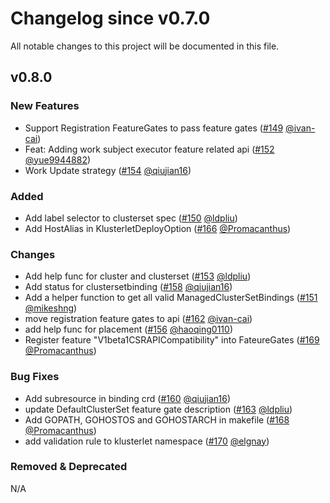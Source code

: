 # Changelog since v0.7.0
All notable changes to this project will be documented in this file.

## v0.8.0

### New Features 
* Support Registration FeatureGates to pass feature gates ([#149](https://github.com/open-cluster-management-io/api/pull/149) [@ivan-cai](https://github.com/ivan-cai))
* Feat: Adding work subject executor feature related api ([#152](https://github.com/open-cluster-management-io/api/pull/152) [@yue9944882](https://github.com/yue9944882))
* Work Update strategy ([#154](https://github.com/open-cluster-management-io/api/pull/154) [@qiujian16](https://github.com/qiujian16))

### Added
* Add label selector to clusterset spec ([#150](https://github.com/open-cluster-management-io/api/pull/150) [@ldpliu](https://github.com/ldpliu))
* Add HostAlias in KlusterletDeployOption ([#166](https://github.com/open-cluster-management-io/api/pull/166) [@Promacanthus](https://github.com/Promacanthus))

### Changes
* Add help func for cluster and clusterset ([#153](https://github.com/open-cluster-management-io/api/pull/153) [@ldpliu](https://github.com/ldpliu))
* Add status for clustersetbinding ([#158](https://github.com/open-cluster-management-io/api/pull/158) [@qiujian16](https://github.com/qiujian16))
* Add a helper function to get all valid ManagedClusterSetBindings ([#151](https://github.com/open-cluster-management-io/api/pull/151) [@mikeshng](https://github.com/mikeshng))
* move registration feature gates to api ([#162](https://github.com/open-cluster-management-io/api/pull/162) [@ivan-cai](https://github.com/ivan-cai))
* add help func for placement ([#156](https://github.com/open-cluster-management-io/api/pull/156) [@haoqing0110](https://github.com/haoqing0110))
* Register feature "V1beta1CSRAPICompatibility" into FateureGates ([#169](https://github.com/open-cluster-management-io/api/pull/169) [@Promacanthus](https://github.com/Promacanthus))

### Bug Fixes
* Add subresource in binding crd ([#160](https://github.com/open-cluster-management-io/api/pull/160) [@qiujian16](https://github.com/qiujian16))
* update DefaultClusterSet feature gate description ([#163](https://github.com/open-cluster-management-io/api/pull/163) [@ldpliu](https://github.com/ldpliu))
* Add GOPATH, GOHOSTOS and GOHOSTARCH in makefile ([#168](https://github.com/open-cluster-management-io/api/pull/168) [@Promacanthus](https://github.com/Promacanthus))
* add validation rule to klusterlet namespace ([#170](https://github.com/open-cluster-management-io/api/pull/170) [@elgnay](https://github.com/elgnay))

### Removed & Deprecated
N/A